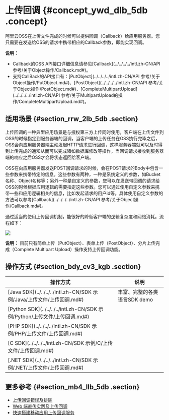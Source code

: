 # 上传回调 {#concept_ywd_dlb_5db .concept}

阿里云OSS在上传文件完成的时候可以提供回调（Callback）给应用服务器。您只需要在发送给OSS的请求中携带相应的Callback参数，即能实现回调。

**说明：** 

-   Callback的OSS API接口详细信息请参见[Callback](../../../../intl.zh-CN/API 参考/关于Object操作/Callback.md#)。
-   支持CallBack的API接口有：[PutObject](../../../../intl.zh-CN/API 参考/关于Object操作/PutObject.md#)、[PostObject](../../../../intl.zh-CN/API 参考/关于Object操作/PostObject.md#)、[CompleteMultipartUpload](../../../../intl.zh-CN/API 参考/关于MultipartUpload的操作/CompleteMultipartUpload.md#)。

## 适用场景 {#section_rrw_2lb_5db .section}

上传回调的一种典型应用场景是与授权第三方上传同时使用，客户端在上传文件到OSS的时候指定到服务器端的回调，当客户端的上传任务在OSS执行完毕之后，OSS会向应用服务器端主动发起HTTP请求进行回调，这样服务器端就可以及时得到上传完成的通知从而可以完成诸如数据库修改等操作，当回调请求接收到服务器端的响应之后OSS才会将状态返回给客户端。

OSS在向应用服务器发送POST回调请求的时候，会在POST请求的Body中包含一些参数来携带特定的信息。这些参数有两种，一种是系统定义的参数，如Bucket名称、Object名称等；另外一种是自定义的参数，您可以在发送带回调的请求给OSS的时候根据应用逻辑的需要指定这些参数。您可以通过使用自定义参数来携带一些和应用逻辑相关的信息，比如发起请求的用户id等。具体使用自定义参数的方法可以参考[Callback](../../../../intl.zh-CN/API 参考/关于Object操作/Callback.md#)。

通过适当的使用上传回调机制，能很好的降低客户端的逻辑复杂度和网络消耗。流程如下：

![](http://static-aliyun-doc.oss-cn-hangzhou.aliyuncs.com/assets/img/4366/15658391871064_zh-CN.jpg)

**说明：** 目前只有简单上传（PutObject）、表单上传（PostObject）、分片上传完成（Complete Multipart Upload）操作支持上传回调功能。

## 操作方式 {#section_bdy_cv3_kgb .section}

|操作方式|说明|
|----|--|
|[Java SDK](../../../../intl.zh-CN/SDK 示例/Java/上传文件/上传回调.md#)|丰富、完整的各类语言SDK demo|
|[Python SDK](../../../../intl.zh-CN/SDK 示例/Python/上传文件/上传回调.md#)|
|[PHP SDK](../../../../intl.zh-CN/SDK 示例/PHP/上传文件/上传回调.md#)|
|[C SDK](../../../../intl.zh-CN/SDK 示例/C/上传文件/上传回调.md#)|
|[.NET SDK](../../../../intl.zh-CN/SDK 示例/.NET/上传文件/上传回调.md#)|

## 更多参考 {#section_mb4_llb_5db .section}

-   [上传回调错误及排除](../../../../intl.zh-CN/常见错误排查/上传回调错误及排除.md#)
-   [Web 端直传实践及上传回调](../../../../intl.zh-CN/最佳实践/Web端上传数据至OSS/Web端PostObject直传实践/Web端PostObject直传实践简介.md#)
-   [快速搭建移动应用上传回调服务](../../../../intl.zh-CN/最佳实践/移动应用端直传实践/快速搭建移动应用上传回调服务.md#)

